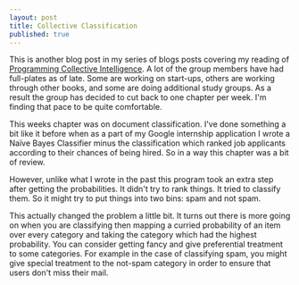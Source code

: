 ```yaml
---
layout: post
title: Collective Classification
published: true
---
```

This is another blog post in my series of blogs posts covering my reading of
[Programming Collective Intelligence](book). A lot of the group members have had
full-plates as of late. Some are working on start-ups, others are working
through other books, and some are doing additional study groups. As a result
the group has decided to cut back to one chapter per week. I'm finding that
pace to be quite comfortable.

This weeks chapter was on document classification. I've done something a bit
like it before when as a part of my Google internship application I wrote a
Naïve Bayes Classifier minus the classification which ranked job applicants
according to their chances of being hired. So in a way this chapter was a bit
of review.

However, unlike what I wrote in the past this program took an extra step after
getting the probabilities. It didn't try to rank things. It tried to classify
them. So it might try to put things into two bins: spam and not spam.

This actually changed the problem a little bit. It turns out there is more
going on when you are classifying then mapping a curried probability of an
item over every category and taking the category which had the highest
probability. You can consider getting fancy and give preferential treatment
to some categories. For example in the case of classifying spam, you might
give special treatment to the not-spam category in order to ensure that users
don't miss their mail.


[book]: https://www.amazon.com/gp/product/0596529325/ref=as_li_tl?ie=UTF8&tag=joshuacoles-20&camp=1789&creative=9325&linkCode=as2&creativeASIN=0596529325&linkId=6e48c22fa422df9f35994c4acd00ac10
